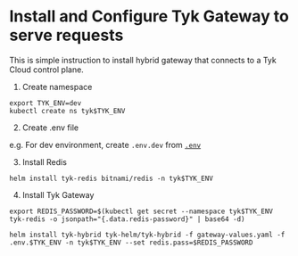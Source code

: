 # Install and Configure Tyk Gateway to serve requests

This is simple instruction to install hybrid gateway that connects to a Tyk Cloud control plane.

1. Create namespace
```
export TYK_ENV=dev
kubectl create ns tyk$TYK_ENV
```

2. Create .env file

e.g. For dev environment, create `.env.dev` from [`.env`](./env)

3. Install Redis
```
helm install tyk-redis bitnami/redis -n tyk$TYK_ENV
```

4. Install Tyk Gateway
```
export REDIS_PASSWORD=$(kubectl get secret --namespace tyk$TYK_ENV tyk-redis -o jsonpath="{.data.redis-password}" | base64 -d)

helm install tyk-hybrid tyk-helm/tyk-hybrid -f gateway-values.yaml -f .env.$TYK_ENV -n tyk$TYK_ENV --set redis.pass=$REDIS_PASSWORD
```